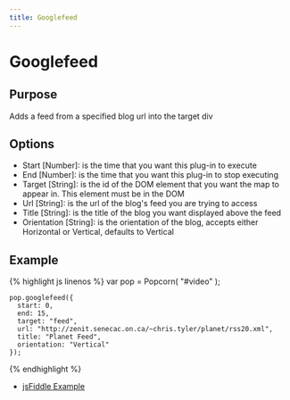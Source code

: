 ```yaml
---
title: Googlefeed
---
```

# Googlefeed #

## Purpose ##

Adds a feed from a specified blog url into the target div

## Options ##

* Start \[Number\]:  is the time that you want this plug-in to execute
* End \[Number\]: is the time that you want this plug-in to stop executing
* Target \[String\]: is the id of the DOM element that you want the map to appear in. This element must be in the DOM
* Url \[String\]: is the url of the blog's feed you are trying to access
* Title \[String\]: is the title of the blog you want displayed above the feed
* Orientation \[String\]: is the orientation of the blog, accepts either Horizontal or Vertical, defaults to Vertical

## Example ##

{% highlight js linenos %}
    var pop = Popcorn( "#video" );

    pop.googlefeed({
      start: 0,
      end: 15,
      target: "feed",
      url: "http://zenit.senecac.on.ca/~chris.tyler/planet/rss20.xml",
      title: "Planet Feed",
      orientation: "Vertical"
    });
{% endhighlight %}

* [jsFiddle Example](http://jsfiddle.net/popcornjs/rZmL8/)
